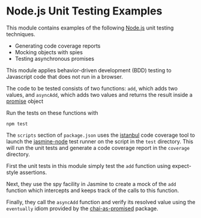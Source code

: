 # Node.js Unit Testing Examples

This module contains examples of the following [Node.js](https://nodejs.org) unit testing techniques.

* Generating code coverage reports
* Mocking objects with spies
* Testing asynchronous promises

This module applies behavior-driven development (BDD) testing to Javascript code that does not run in a browser.

The code to be tested consists of two functions: `add`, which adds two values, and `asyncAdd`, which adds two values 
and returns the result inside a [promise](https://github.com/petkaantonov/bluebird) object

Run the tests on these functions with

    npm test

The `scripts` section of `package.json` uses the [istanbul](https://gotwarlost.github.io/istanbul) code coverage tool
to launch the [jasmine-node](https://github.com/mhevery/jasmine-node) test runner on the script in the `test` directory.
This will run the unit tests and generate a code coverage report in the `coverage` directory.

First the unit tests in this module simply test the `add` function using expect-style assertions.

Next, they use the spy facility in Jasmine to create a mock of the `add` function which intercepts and keeps track of
the calls to this function.

Finally, they call the `asyncAdd` function and verify its resolved value using the `eventually` idiom provided by the
[chai-as-promised](https://github.com/domenic/chai-as-promised/) package.
